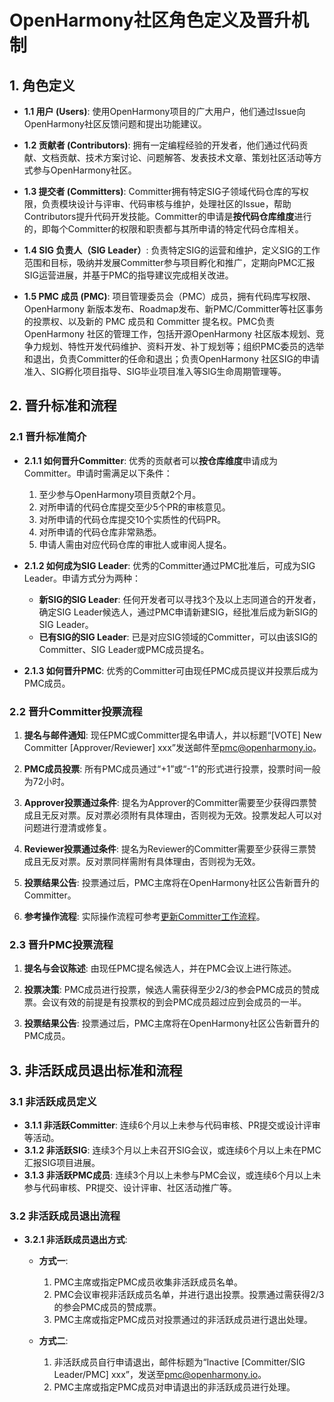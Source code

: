 # **OpenHarmony社区角色定义及晋升机制**

## 1. 角色定义

- **1.1 用户 (Users)**: 使用OpenHarmony项目的广大用户，他们通过Issue向OpenHarmony社区反馈问题和提出功能建议。

- **1.2 贡献者 (Contributors)**: 拥有一定编程经验的开发者，他们通过代码贡献、文档贡献、技术方案讨论、问题解答、发表技术文章、策划社区活动等方式参与OpenHarmony社区。

- **1.3 提交者 (Committers)**: Committer拥有特定SIG子领域代码仓库的写权限，负责模块设计与评审、代码审核与维护，处理社区的Issue，帮助Contributors提升代码开发技能。Committer的申请是**按代码仓库维度**进行的，即每个Committer的权限和职责都与其所申请的特定代码仓库相关。

- **1.4 SIG 负责人（SIG Leader）**: 负责特定SIG的运营和维护，定义SIG的工作范围和目标，吸纳并发展Committer参与项目孵化和推广，定期向PMC汇报SIG运营进展，并基于PMC的指导建议完成相关改进。
- **1.5 PMC 成员 (PMC)**: 项目管理委员会（PMC）成员，拥有代码库写权限、OpenHarmony 新版本发布、Roadmap发布、新PMC/Committer等社区事务的投票权、以及新的 PMC 成员和 Committer 提名权。PMC负责OpenHarmony 社区的管理工作，包括开源OpenHarmony 社区版本规划、竞争力规划、特性开发代码维护、资料开发、补丁规划等；组织PMC委员的选举和退出，负责Committer的任命和退出；负责OpenHarmony 社区SIG的申请准入、SIG孵化项目指导、SIG毕业项目准入等SIG生命周期管理等。

## 2. 晋升标准和流程

### 2.1 晋升标准简介

- **2.1.1 如何晋升Committer**: 优秀的贡献者可以**按仓库维度**申请成为Committer。申请时需满足以下条件：
  1. 至少参与OpenHarmony项目贡献2个月。
  2. 对所申请的代码仓库提交至少5个PR的审核意见。
  3. 对所申请的代码仓库提交10个实质性的代码PR。
  4. 对所申请的代码仓库非常熟悉。
  5. 申请人需由对应代码仓库的审批人或审阅人提名。

- **2.1.2 如何成为SIG Leader**: 优秀的Committer通过PMC批准后，可成为SIG Leader。申请方式分为两种：
  - **新SIG的SIG Leader**: 任何开发者可以寻找3个及以上志同道合的开发者，确定SIG Leader候选人，通过PMC申请新建SIG，经批准后成为新SIG的SIG Leader。
  - **已有SIG的SIG Leader**: 已是对应SIG领域的Committer，可以由该SIG的Committer、SIG Leader或PMC成员提名。

- **2.1.3 如何晋升PMC**: 优秀的Committer可由现任PMC成员提议并投票后成为PMC成员。

### 2.2 晋升Committer投票流程

1. **提名与邮件通知**: 现任PMC或Committer提名申请人，并以标题“[VOTE] New Committer [Approver/Reviewer] xxx”发送邮件至[pmc@openharmony.io](mailto:pmc@openharmony.io)。

2. **PMC成员投票**: 所有PMC成员通过“+1”或“-1”的形式进行投票，投票时间一般为72小时。

3. **Approver投票通过条件**: 提名为Approver的Committer需要至少获得四票赞成且无反对票。反对票必须附有具体理由，否则视为无效。投票发起人可以对问题进行澄清或修复。

4. **Reviewer投票通过条件**: 提名为Reviewer的Committer需要至少获得三票赞成且无反对票。反对票同样需附有具体理由，否则视为无效。

5. **投票结果公告**: 投票通过后，PMC主席将在OpenHarmony社区公告新晋升的Committer。

6. **参考操作流程**: 实际操作流程可参考[更新Committer工作流程](./update_committer_workflow.md)。

### 2.3 晋升PMC投票流程

1. **提名与会议陈述**: 由现任PMC提名候选人，并在PMC会议上进行陈述。

2. **投票决策**: PMC成员进行投票，候选人需获得至少2/3的参会PMC成员的赞成票。会议有效的前提是有投票权的到会PMC成员超过应到会成员的一半。

3. **投票结果公告**: 投票通过后，PMC主席将在OpenHarmony社区公告新晋升的PMC成员。

## 3. 非活跃成员退出标准和流程

### 3.1 非活跃成员定义

- **3.1.1 非活跃Committer**: 连续6个月以上未参与代码审核、PR提交或设计评审等活动。
- **3.1.2 非活跃SIG**: 连续3个月以上未召开SIG会议，或连续6个月以上未在PMC汇报SIG项目进展。
- **3.1.3 非活跃PMC成员**: 连续3个月以上未参与PMC会议，或连续6个月以上未参与代码审核、PR提交、设计评审、社区活动推广等。

### 3.2 非活跃成员退出流程

- **3.2.1 非活跃成员退出方式**:
  - **方式一**:
    1. PMC主席或指定PMC成员收集非活跃成员名单。
    2. PMC会议审视非活跃成员名单，并进行退出投票。投票通过需获得2/3的参会PMC成员的赞成票。
    3. PMC主席或指定PMC成员对投票通过的非活跃成员进行退出处理。

  - **方式二**:
    1. 非活跃成员自行申请退出，邮件标题为“Inactive [Committer/SIG Leader/PMC] xxx”，发送至[pmc@openharmony.io](mailto:pmc@openharmony.io)。
    2. PMC主席或指定PMC成员对申请退出的非活跃成员进行处理。

